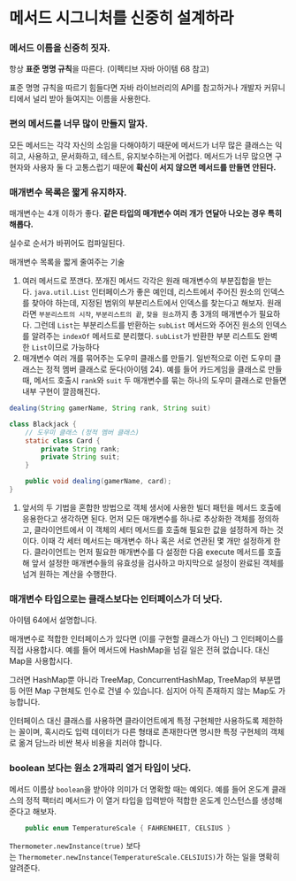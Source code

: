 # 메서드 시그니처를 신중히 설계하라

### 메서드 이름을 신중히 짓자.

항상 **표준 명명 규칙**을 따른다. (이펙티브 자바 아이템 68 참고)

표준 명명 규칙을 따르기 힘들다면 자바 라이브러리의 API를 참고하거나 개발자 커뮤니티에서 널리 받아 들여지는 이름을 사용한다.

### 편의 메서드를 너무 많이 만들지 말자.

모든 메서드는 각각 자신의 소임을 다해야하기 때문에 메서드가 너무 많은 클래스는 익히고, 사용하고, 문서화하고, 테스트, 유지보수하는게 어렵다. 메서드가 너무 많으면 구현자와 사용자 둘 다 고통스럽기 때문에 **확신이 서지 않으면 메서드를 만들면 안된다.**

### 매개변수 목록은 짧게 유지하자.

매개변수는 4개 이하가 좋다. **같은 타입의 매개변수 여러 개가 연달아 나오는 경우 특히 해롭다.** 

실수로 순서가 바뀌어도 컴파일된다.

매개변수 목록을 짧게 줄여주는 기술

1. 여러 메서드로 쪼갠다. 쪼개진 메서드 각각은 원래 매개변수의 부분집합을 받는다. `java.util.List` 인터페이스가 좋은 예인데, 리스트에서 주어진 원소의 인덱스를 찾아야 하는데, 지정된 범위의 부분리스트에서 인덱스를 찾는다고 해보자. 원래라면 `부분리스트의 시작`, `부분리스트의 끝`, `찾을 원소`까지 총 3개의 매개변수가 필요하다. 그런데 `List`는 부분리스트를 반환하는 `subList` 메서드와 주어진 원소의 인덱스를 알려주는 `indexOf` 메서드로 분리했다. `subList`가 반환한 부분 리스트도 완벽한 `List`이므로 가능하다
2. 매개변수 여러 개를 묶어주는 도우미 클래스를 만들기. 일반적으로 이런 도우미 클래스는 정적 멤버 클래스로 둔다(아이템 24). 예를 들어 카드게임을 클래스로 만들 때, 메서드 호출시 `rank`와 `suit` 두 매개변수를 묶는 하나의 도우미 클래스로 만들면 내부 구현이 깔끔해진다. 

```java
dealing(String gamerName, String rank, String suit)

class Blackjack {
    // 도우미 클래스 (정적 멤버 클래스)
    static class Card {
        private String rank;
        private String suit;
    }

    public void dealing(gamerName, card);
}
```

1. 앞서의 두 기법을 혼합한 방법으로 객체 생서에 사용한 빌더 패턴을 메서드 호출에 응용한다고 생각하면 된다. 먼저 모든 매개변수를 하나로 추상화한 객체를 정의하고, 클라이언트에서 이 객체의 세터 메서드를 호출해 필요한 값을 설정하게 하는 것이다. 이때 각 세터 메서드는 매개변수 하나 혹은 서로 연관된 몇 개만 설정하게 한다. 클라이언트는 먼저 필요한 매개변수를 다 설정한 다음 execute 메서드를 호출해 앞서 설정한 매개변수들의 유효성을 검사하고 마지막으로 설정이 완료된 객체를 넘겨 원하는 계산을 수행한다.

### 매개변수 타입으로는 클래스보다는 인터페이스가 더 낫다.

아이템 64에서 설명합니다.

매개변수로 적합한 인터페이스가 있다면 (이를 구현할 클래스가 아닌) 그 인터페이스를 직접 사용합시다. 예를 들어 메서드에 HashMap을 넘길 일은 전혀 없습니다. 대신 Map을 사용합시다.

그러면 HashMap뿐 아니라 TreeMap, ConcurrentHashMap, TreeMap의 부분맵 등 어떤 Map 구현체도 인수로 건넬 수 있습니다. 심지어 아직 존재하지 않는 Map도 가능합니다.

인터페이스 대신 클래스를 사용하면 클라이언트에게 특정 구현체만 사용하도록 제한하는 꼴이며, 혹시라도 입력 데이터가 다른 형태로 존재한다면 명시한 특정 구현체의 객체로 옮겨 담느라 비싼 복사 비용을 치러야 합니다.

### boolean 보다는 원소 2개짜리 열거 타입이 낫다.

메서드 이름상 `boolean`을 받아야 의미가 더 명확할 때는 예외다. 예를 들어 온도계 클래스의 정적 팩터리 메서드가 이 열거 타입을 입력받아 적합한 온도계 인스턴스를 생성해준다고 해보자. 

```java
	public enum TemperatureScale { FAHRENHEIT, CELSIUS }
```

`Thermometer.newInstance(true)` 보다는 `Thermometer.newInstance(TemperatureScale.CELSIUIS)`가 하는 일을 명확히 알려준다.
